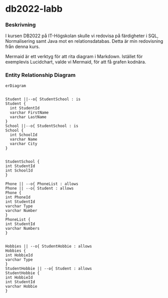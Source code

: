 # db2022-labb


### Beskrivning
I kursen DB2022 på IT-Högskolan skulle vi redovisa på färdigheter i SQL, Normalisering samt Java mot en relationsdatabas. Detta är min redovisning från denna kurs.

Mermaid är ett verktyg för att rita diagram i Markdown. Istället för exemplevis Lucidchart, valde vi Mermaid, för att få grafen kodnära.


### Entity Relationship Diagram

```mermaid
erDiagram


Student ||--o{ StudentSchool : is
Student {
  int StudentId
  varchar FirstName
  varchar LastName
}
School ||--o{ StudentSchool : is
School {
  int SchoolId
  varchar Name
  varchar City
}


StudentSchool {
int StudentId
int SchoolId
}

Phone || --o{ PhoneList : allows
Phone || --o{ Student : allows
Phone {
int PhoneId
int StudentId
varchar Type
varchar Number
}
PhoneList {
int StudentId
varchar Numbers
}


Hobbies || --o{ StudentHobbie : allows
Hobbies {
int HobbieId
varchar Type
}
StudentHobbie || --o{ Student : allows
StudentHobbie {
int HobbieId
int StudentId
varchar Hobbie
}

```
